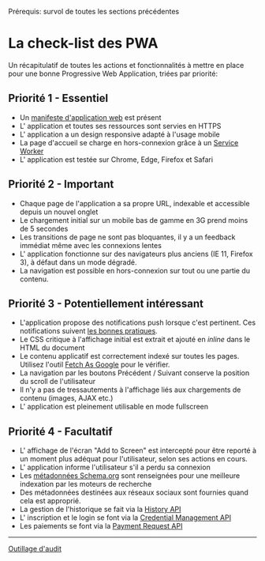 <span class="requirements">Prérequis: survol de toutes les sections précédentes</span>

La check-list des PWA
======================

Un récapitulatif de toutes les actions et fonctionnalités à mettre en place pour une bonne Progressive Web Application, triées par priorité:

## Priorité 1 - Essentiel
- Un [manifeste d'application web](#/pages/manifest) est présent
- L' application et toutes ses ressources sont servies en HTTPS
- L' application a un design responsive adapté à l'usage mobile
- La page d'accueil se charge en hors-connexion grâce à un [Service Worker](#pages/service-workers)
- L' application est testée sur Chrome, Edge, Firefox et Safari

## Priorité 2 - Important
- Chaque page de l'application a sa propre URL, indexable et accessible depuis un nouvel onglet
- Le chargement initial sur un mobile bas de gamme en 3G prend moins de 5 secondes
- Les transitions de page ne sont pas bloquantes, il y a un feedback immédiat même avec les connexions lentes
- L' application fonctionne sur des navigateurs plus anciens (IE 11, Firefox 3), à défaut dans un mode dégradé.
- La navigation est possible en hors-connexion sur tout ou une partie du contenu.

## Priorité 3 - Potentiellement intéressant
- L'application propose des notifications push lorsque c'est pertinent. Ces notifications suivent [les bonnes pratiques](#pages/push-notifications).
- Le CSS critique à l'affichage initial est extrait et ajouté en *inline* dans le HTML du document
- Le contenu applicatif est correctement indexé sur toutes les pages. Utilisez l'outil [Fetch As Google](https://support.google.com/webmasters/answer/6066468) pour le vérifier.
- La navigation par les boutons Précédent / Suivant conserve la position du scroll de l'utilisateur
- Il n'y a pas de tressautements à l'affichage liés aux chargements de contenu (images, AJAX etc.)
- L' application est pleinement utilisable en mode fullscreen

## Priorité 4 - Facultatif
- L' affichage de l'écran "Add to Screen" est intercepté pour être reporté à un moment plus adéquat pour l'utilisateur, selon ses actions en cours. 
- L' application informe l'utilisateur s'il a perdu sa connexion
- Les [métadonnées Schema.org](https://schema.org/) sont renseignées pour une meilleure indexation par les moteurs de recherche
- Des métadonnées destinées aux réseaux sociaux sont fournies quand cela est approprié.
- La gestion de l'historique se fait via la [History API](https://developer.mozilla.org/en-US/docs/Web/API/History_API)
- L' inscription et le login se font via la [Credential Management API](https://developers.google.com/web/fundamentals/security/credential-management/)
- Les paiements se font via la [Payment Request API](https://developers.google.com/web/fundamentals/discovery-and-monetization/payment-request/)

 ---
 [Outillage d'audit](#/pages/audit-tools)

<script>
[].forEach.call(document.querySelectorAll("#main .content li"), function(li){
    var cb = document.createElement("input");
    cb.type = "checkbox";
    cb.value = li.textContent
                 .slice(0,50)
                 .replace(/\s/g,"_")
                 .replace(/[^[\w]/g, "");
    cb.checked = localStorage.getItem(cb.value) === "true"
    cb.addEventListener("change", function(){
        localStorage.setItem(cb.value, cb.checked.toString());
    });
	li.insertBefore(cb, li.firstChild);
});
</script>

<style>
#main .content ul {
	padding-left:0;
}

#main .content li {
    list-style: none;
}

#main .content li input[type="checkbox"] {
	margin-right: 1em;	
}

</style>
